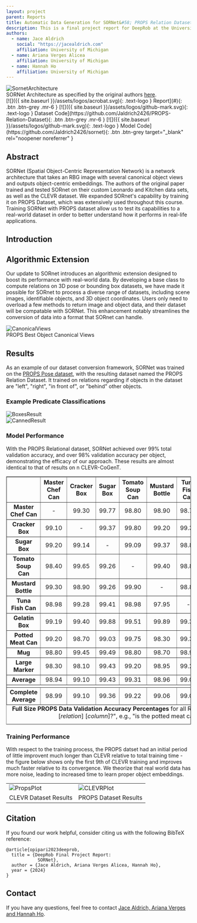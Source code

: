 ```yaml
---
layout: project
parent: Reports
title: Automatic Data Generation for SORNet&#58; PROPS Relation Dataset
description: This is a final project report for DeepRob at the University of Michigan.
authors:
  - name: Jace Aldrich
    social: "https://jacealdrich.com"
    affiliation: University of Michigan
  - name: Ariana Verges Alicea
    affiliation: University of Michigan
  - name: Hannah Ho
    affiliation: University of Michigan
---
```



<!-- This shows how to add an image (or gif) in markdown -->
<div class="center-image">
<img alt="SornetArchitecture" src="{{ site.baseurl }}/assets/projects/reports/sornet/sornet_model.png" />
<div class="caption">SORNet Architecture as specified by the original authors <a href="https://sites.google.com/view/sornet-extended/">here</a>.</div>
</div>


<div class="project-links" markdown="1">
[![]({{ site.baseurl }}/assets/logos/acrobat.svg){: .text-logo } Report](#){: .btn .btn-grey .mr-6 }
[![]({{ site.baseurl }}/assets/logos/github-mark.svg){: .text-logo } Dataset Code](https://github.com/Jaldrich2426/PROPS-Relation-Dataset){: .btn .btn-grey .mr-6 }
[![]({{ site.baseurl }}/assets/logos/github-mark.svg){: .text-logo } Model Code](https://github.com/Jaldrich2426/sornet){: .btn .btn-grey target="_blank" rel="noopener noreferrer" }
</div>


## Abstract

SORNet (Spatial Object-Centric Representation Network) is a network architecture that takes an RBG image with several canonical object views and outputs object-centric embeddings. The authors of the original paper trained and tested SORnet on their custom Leonardo and Kitchen data sets, as well as the CLEVR dataset. We expanded SORnet's capability by training it on PROPS Dataset, which was extensively used throughout this course. Training SORNet with PROPS dataset allow us to test its capabilities to a real-world dataset in order to better understand how it performs in real-life applications.

## Introduction

## Algorithmic Extension
Our update to SORnet introduces an algorithmic extension designed to boost its performance with real-world data. By developing a base class to compute relations on 3D pose or bounding box datasets, we have made it possible for SORnet to process a diverse range of datasets, including scene images, identifiable objects, and 3D object coordinates. Users only need to overload a few methods to return image and object data, and their dataset will be compatable with SORNet. This enhancement notably streamlines the conversion of data into a format that SORnet can handle.
<!-- This shows how to add an image (or gif) in markdown -->
<div class="center-image">
<img alt="CanonicalViews" style="max-width:1280px" src="{{ site.baseurl }}/assets/projects/reports/sornet/obj_cannonicals.png" />
<div class="caption">PROPS Best Object Canonical Views</div>
</div>


## Results 
As an example of our dataset conversion framework, SORNet was trained on the <a href ="{{ site.baseurl }}/datasets/props-pose">PROPS Pose dataset</a>, with the resulting dataset named the PROPS Relation Dataset. It trained on relations regarding if objects in the dataset are "left", "right", "in front of", or "behind" other objects. 
### Example Predicate Classifications
<!-- This shows how to add an image (or gif) in markdown -->
<div class="center-image">
<img alt="BoxesResult" src="{{ site.baseurl }}/assets/projects/reports/sornet/query_boxes.png" />
</div>

<!-- This shows how to add an image (or gif) in markdown -->
<div class="center-image">
<img alt="CannedResult" src="{{ site.baseurl }}/assets/projects/reports/sornet/query_cans.png" />
</div>

### Model Performance
With the PROPS Relational dataset, SORNet achieved over 99% total validation accuracy, and over 98% validation accuracy per object, demonstrating the efficacy of our approach. These results are almost identical to that of results on n CLEVR-CoGenT.
<table border="1" style="width:100%; text-align:center; border-collapse: collapse;">
<caption style="caption-side: bottom; text-align: center;"><b>Full Size PROPS Data Validation Accuracy Percentages</b> for all Relationships. Querries are in the form of "is [<em>row</em>] [<em>relation</em>] [<em>column</em>]?", e.g., "is the potted meat can behind the master chef can?"</caption>
    <tr>
        <th>&nbsp;</th>
        <th>Master<br>Chef Can</th>
        <th>Cracker<br>Box</th>
        <th>Sugar<br>Box</th>
        <th>Tomato<br>Soup Can</th>
        <th>Mustard<br>Bottle</th>
        <th>Tuna<br>Fish Can</th>
        <th>Gelatin<br>Box</th>
        <th>Potted<br>Meat Can</th>
        <th>Mug</th>
        <th>Large<br>Marker</th>
        <th>Average</th>
    </tr>
    <tr>
        <td><b>Master Chef Can</b></td>
        <td>-</td>
        <td>99.30</td>
        <td>99.77</td>
        <td>98.80</td>
        <td>98.90</td>
        <td>98.77</td>
        <td>98.65</td>
        <td>99.20</td>
        <td>99.15</td>
        <td>98.85</td>
        <td>99.04</td>
    </tr>
    <tr>
        <td><b>Cracker Box</b></td>
        <td>99.10</td>
        <td>-</td>
        <td>99.37</td>
        <td>99.80</td>
        <td>99.20</td>
        <td>99.39</td>
        <td>98.54</td>
        <td>98.70</td>
        <td>99.55</td>
        <td>98.30</td>
        <td>99.11</td>
    </tr>
    <tr>
        <td><b>Sugar Box</b></td>
        <td>99.20</td>
        <td>99.14</td>
        <td>-</td>
        <td>99.09</td>
        <td>99.37</td>
        <td>98.89</td>
        <td>99.75</td>
        <td>99.32</td>
        <td>99.54</td>
        <td>99.20</td>
        <td>99.28</td>
    </tr>
    <tr>
        <td><b>Tomato Soup Can</b></td>
        <td>98.40</td>
        <td>99.65</td>
        <td>99.26</td>
        <td>-</td>
        <td>99.40</td>
        <td>98.87</td>
        <td>98.86</td>
        <td>99.60</td>
        <td>99.00</td>
        <td>99.15</td>
        <td>99.13</td>
    </tr>
    <tr>
        <td><b>Mustard Bottle</b></td>
        <td>99.30</td>
        <td>98.90</td>
        <td>99.26</td>
        <td>99.90</td>
        <td>-</td>
        <td>98.87</td>
        <td>99.68</td>
        <td>98.95</td>
        <td>98.55</td>
        <td>98.95</td>
        <td>99.15</td>
    </tr>
    <tr>
        <td><b>Tuna Fish Can</b></td>
        <td>98.98</td>
        <td>99.28</td>
        <td>99.41</td>
        <td>98.98</td>
        <td>97.95</td>
        <td>-</td>
        <td>99.11</td>
        <td>99.13</td>
        <td>98.98</td>
        <td>99.28</td>
        <td>99.01</td>
    </tr>
    <tr>
        <td><b>Gelatin Box</b></td>
        <td>99.19</td>
        <td>99.40</td>
        <td>99.88</td>
        <td>99.51</td>
        <td>99.89</td>
        <td>99.33</td>
        <td>-</td>
        <td>98.81</td>
        <td>99.78</td>
        <td>99.03</td>
        <td>99.43</td>
    </tr>
    <tr>
        <td><b>Potted Meat Can</b></td>
        <td>99.20</td>
        <td>98.70</td>
        <td>99.03</td>
        <td>99.75</td>
        <td>98.30</td>
        <td>99.38</td>
        <td>98.81</td>
        <td>-</td>
        <td>98.90</td>
        <td>98.20</td>
        <td>98.92</td>
    </tr>
    <tr>
        <td><b>Mug</b></td>
        <td>98.80</td>
        <td>99.45</td>
        <td>99.49</td>
        <td>98.80</td>
        <td>98.70</td>
        <td>98.92</td>
        <td>99.51</td>
        <td>99.65</td>
        <td>-</td>
        <td>99.45</td>
        <td>99.20</td>
    </tr>
    <tr>
        <td><b>Large Marker</b></td>
        <td>98.30</td>
        <td>98.10</td>
        <td>99.43</td>
        <td>99.20</td>
        <td>98.95</td>
        <td>99.23</td>
        <td>99.24</td>
        <td>99.20</td>
        <td>99.55</td>
        <td>-</td>
        <td>99.03</td>
    </tr>
    <tr>
        <td><b>Average</b></td>
        <td>98.94</td>
        <td>99.10</td>
        <td>99.43</td>
        <td>99.31</td>
        <td>98.96</td>
        <td>99.08</td>
        <td>99.13</td>
        <td>99.17</td>
        <td>99.22</td>
        <td>98.93</td>
        <td>99.13</td>
    </tr>
    <tr>
      <td colspan="12"></td>
    </tr>
    <tr>
        <td><b>Complete Average</b></td>
        <td>98.99</td>
        <td>99.10</td>
        <td>99.36</td>
        <td>99.22</td>
        <td>99.06</td>
        <td>99.04</td>
        <td>99.28</td>
        <td>99.05</td>
        <td>99.21</td>
        <td>98.98</td>
        <td>&nbsp;</td>
    </tr>
</table>

### Training Performance
With respect to the training process, the PROPS datset had an initial period of little improvent much longer than CLEVR relative to total training time - the figure below shows only the first 9th of CLEVR training and improves much faster relative to its convergence. We theorize that real world data has more noise, leading to increased time to learn proper object embeddings.

<div class="center-image">
<table>
<tr>
  <td><img alt="PropsPlot" src="{{ site.baseurl }}/assets/projects/reports/sornet/props_plot_cropped.png" /></td>
  <td><img alt="CLEVRPlot" src="{{ site.baseurl }}/assets/projects/reports/sornet/clevr_plot_cropped.png" /></td>
</tr>
<tr>
  <td><div class="caption">CLEVR Dataset Results</div></td>
  <td><div class="caption">PROPS Dataset Results</div></td>
</tr>
</table>
</div>

## Citation

If you found our work helpful, consider citing us with the following BibTeX reference:

```
@article{opipari2023deeprob,
  title = {DeepRob Final Project Report:
            SORNet},
  author = {Jace Aldrich, Ariana Verges Alicea, Hannah Ho},
  year = {2024}
}
```


## Contact

If you have any questions, feel free to contact [Jace Aldrich, Ariana Verges and Hannah Ho](mailto:jacealdr@umich.edu?cc=alarian@umich.edu).